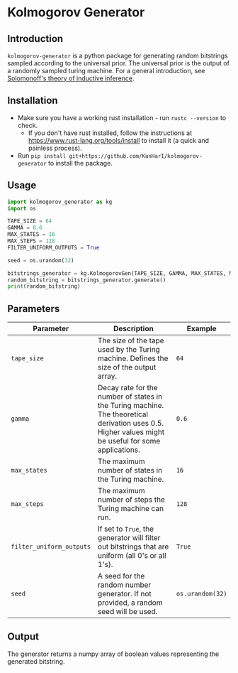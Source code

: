 # Kolmogorov Generator
## Introduction
`kolmogorov-generator` is a python package for generating random bitstrings sampled according to the universal prior. The universal prior is the output of a randomly sampled turing machine. For a general introduction, see [Solomonoff's theory of inductive inference](https://en.wikipedia.org/wiki/Solomonoff%27s_theory_of_inductive_inference).

## Installation
* Make sure you have a working rust installation - run `rustc --version` to check.
  * If you don't have rust installed, follow the instructions at https://www.rust-lang.org/tools/install to install it (a quick and painless process).
* Run `pip install git+https://github.com/KanHarI/kolmogorov-generator` to install the package.

## Usage
```python
import kolmogorov_generator as kg
import os

TAPE_SIZE = 64
GAMMA = 0.6
MAX_STATES = 16
MAX_STEPS = 128
FILTER_UNIFORM_OUTPUTS = True

seed = os.urandom(32)

bitstrings_generator = kg.KolmogorovGen(TAPE_SIZE, GAMMA, MAX_STATES, MAX_STEPS, FILTER_UNIFORM_OUTPUTS, seed)
random_bitstring = bitstrings_generator.generate()
print(random_bitstring)
```

## Parameters 

| Parameter | Description                                                                                                                                          | Example          |
| --- |------------------------------------------------------------------------------------------------------------------------------------------------------|------------------|
| `tape_size` | The size of the tape used by the Turing machine. Defines the size of the output array.                                                               | `64`             |
| `gamma` | Decay rate for the number of states in the Turing machine. The theoretical derivation uses 0.5. Higher values might be useful for some applications. | `0.6`            |
| `max_states` | The maximum number of states in the Turing machine.                                                                                                  | `16`             |
| `max_steps` | The maximum number of steps the Turing machine can run.                                                                                              | `128`            |
| `filter_uniform_outputs` | If set to `True`, the generator will filter out bitstrings that are uniform (all 0's or all 1's).                                                    | `True`           |
| `seed` | A seed for the random number generator. If not provided, a random seed will be used.                                                                 | `os.urandom(32)` |

## Output
The generator returns a numpy array of boolean values representing the generated bitstring.
